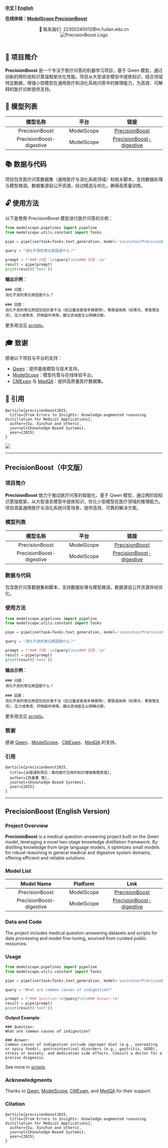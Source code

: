 

**[中文](#precisionboost中文版) | [English](#precisionboost-english-version)**

**在线体验：[ModelScope PrecisionBoost](https://www.modelscope.cn/models/suxinchun/PrecisionBoost)**
</div>

<div align="center">
👋 联系我们: 22300240012@m.fudan.edu.cn
</div>

<div align="center">
<img src="https://github.com/destinybird/PrecisionBoost/blob/master/华佗.jpg" alt="PrecisionBoost Logo"/>
</div>

<br>


## 🌈 项目简介

**PrecisionBoost** 是一个专注于医疗问答的机器学习项目，基于 Qwen 模型，通过创新的两阶段知识蒸馏框架优化性能。项目从大型语言模型中提炼知识，结合领域特定数据，增强小型模型在通用医疗和消化系统问答中的推理能力，为高效、可解释的医疗诊断提供支持。



## 📅 模型列表

| 模型名称 | 平台 | 链接 |
| :------: | :----: | :----: |
| PrecisionBoost | ModelScope | [PrecisionBoost](https://www.modelscope.cn/models/suxinchun/PrecisionBoost/files) |
| PrecisionBoost-digestive | ModelScope | [PrecisionBoost-digestive](https://www.modelscope.cn/models/suxinchun/PrecisionBoost-digestive/files) |

## 📚 数据与代码

项目包含医疗问答数据集（通用医疗与消化系统领域）和相关脚本，支持数据处理与模型微调。数据集源自公开资源，经过精选与优化，确保高质量训练。

## 🔓 使用方法

以下是使用 PrecisionBoost 模型进行医疗问答的示例：

```python
from modelscope.pipelines import pipeline
from modelscope.utils.constant import Tasks

pipe = pipeline(task=Tasks.text_generation, model='suxinchun/PrecisionBoost')

query = "消化不良的常见原因是什么？"

prompt = f"### 问题：\n{query}\n\n### 回答：\n"
result = pipe(prompt)
print(result['text'])
```

**输出示例**：
```
### 问题：
消化不良的常见原因是什么？

### 回答：
消化不良的常见原因包括饮食不当（如过量进食或辛辣食物）、胃肠道疾病（如胃炎、胃食管反流）、压力或焦虑、药物副作用等。建议咨询医生以明确诊断。
```

更多用法见 [scripts](./scripts/)。

## 🎓 致谢

感谢以下项目与平台的支持：
- [Qwen](https://github.com/QwenLM/Qwen)：提供基座模型与技术支持。
- [ModelScope](https://www.modelscope.cn/)：模型托管与在线体验平台。
- [CMExam](https://github.com/williamliujl/CMExam) 与 [MedQA](https://github.com/jind11/MedQA)：提供高质量医疗数据集。

## 📜 引用

```
@article{precisionboost2025,
  title={From Errors to Insights: Knowledge-augmented reasoning distillation for Medical Applications},
  author={Su, Xinchun and others},
  journal={Knowledge-Based Systems},
  year={2025}
}
```

<a href="https://github.com/suxinchun/PrecisionBoost/graphs/contributors">
  <img src="https://contrib.rocks/image?repo=suxinchun/PrecisionBoost" />
</a>

---

## PrecisionBoost（中文版）

### 项目简介
**PrecisionBoost** 致力于推动医疗问答的智能化，基于 Qwen 模型，通过两阶段知识蒸馏框架，从大型语言模型中提炼知识，优化小型模型在医疗领域的推理能力。项目涵盖通用医疗与消化系统问答场景，提供高效、可靠的解决方案。



### 模型列表

| 模型名称 | 平台 | 链接 |
| :------: | :----: | :----: |
| PrecisionBoost | ModelScope | [PrecisionBoost](https://www.modelscope.cn/models/suxinchun/PrecisionBoost/files) |
| PrecisionBoost-digestive | ModelScope | [PrecisionBoost-digestive](https://www.modelscope.cn/models/suxinchun/PrecisionBoost-digestive/files) |

### 数据与代码
包含医疗问答数据集和脚本，支持数据处理与模型微调，数据源自公开资源并经优化。

### 使用方法

```python
from modelscope.pipelines import pipeline
from modelscope.utils.constant import Tasks

pipe = pipeline(task=Tasks.text_generation, model='suxinchun/PrecisionBoost')

query = "消化不良的常见原因是什么？"

prompt = f"### 问题：\n{query}\n\n### 回答：\n"
result = pipe(prompt)
print(result['text'])
```

**输出示例**：
```
### 问题：
消化不良的常见原因是什么？

### 回答：
消化不良的常见原因包括饮食不当（如过量进食或辛辣食物）、胃肠道疾病（如胃炎、胃食管反流）、压力或焦虑、药物副作用等。建议咨询医生以明确诊断。
```

更多用法见 [scripts](./scripts/)。

### 致谢
感谢 [Qwen](https://github.com/QwenLM/Qwen)、[ModelScope](https://www.modelscope.cn/)、[CMExam](https://github.com/williamliujl/CMExam)、[MedQA](https://github.com/jind11/MedQA) 的支持。

### 引用

```
@article{precisionboost2025,
  title={从错误到洞见：面向医疗应用的知识增强推理蒸馏},
  author={苏鑫春 等},
  journal={Knowledge-Based Systems},
  year={2025}
}
```

---

## PrecisionBoost (English Version)

### Project Overview
**PrecisionBoost** is a medical question-answering project built on the Qwen model, leveraging a novel two-stage knowledge distillation framework. By distilling knowledge from large language models, it optimizes small models for robust reasoning in general medical and digestive system domains, offering efficient and reliable solutions.


### Model List

| Model Name | Platform | Link |
| :--------: | :------: | :----: |
| PrecisionBoost | ModelScope | [PrecisionBoost](https://www.modelscope.cn/models/suxinchun/PrecisionBoost/files) |
| PrecisionBoost-digestive | ModelScope | [PrecisionBoost-digestive](https://www.modelscope.cn/models/suxinchun/PrecisionBoost-digestive/files) |

### Data and Code
The project includes medical question-answering datasets and scripts for data processing and model fine-tuning, sourced from curated public resources.

### Usage

```python
from modelscope.pipelines import pipeline
from modelscope.utils.constant import Tasks

pipe = pipeline(task=Tasks.text_generation, model='suxinchun/PrecisionBoost')

query = "What are common causes of indigestion?"

prompt = f"### Question:\n{query}\n\n### Answer:\n"
result = pipe(prompt)
print(result['text'])
```

**Output Example**:
```
### Question:
What are common causes of indigestion?

### Answer:
Common causes of indigestion include improper diet (e.g., overeating or spicy foods), gastrointestinal disorders (e.g., gastritis, GERD), stress or anxiety, and medication side effects. Consult a doctor for a precise diagnosis.
```

See more in [scripts](./scripts/).

### Acknowledgments
Thanks to [Qwen](https://github.com/QwenLM/Qwen), [ModelScope](https://www.modelscope.cn/), [CMExam](https://github.com/williamliujl/CMExam), and [MedQA](https://github.com/jind11/MedQA) for their support.

### Citation

```
@article{precisionboost2025,
  title={From Errors to Insights: Knowledge-augmented reasoning distillation for Medical Applications},
  author={Su, Xinchun and others},
  journal={Knowledge-Based Systems},
  year={2025}
}
```
